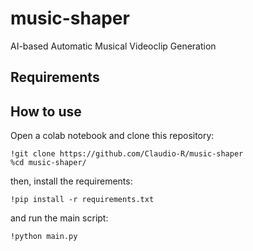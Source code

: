 # music-shaper
AI-based Automatic Musical Videoclip Generation

## Requirements

## How to use
Open a colab notebook and clone this repository:
```
!git clone https://github.com/Claudio-R/music-shaper
%cd music-shaper/
```

then, install the requirements:
```
!pip install -r requirements.txt
```

and run the main script:
```
!python main.py
```
